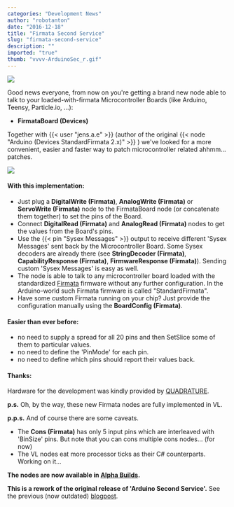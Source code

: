 ```yaml
---
categories: "Development News"
author: "robotanton"
date: "2016-12-18"
title: "Firmata Second Service"
slug: "firmata-second-service"
description: ""
imported: "true"
thumb: "vvvv-ArduinoSec_r.gif"
---
```



![](vvvv-ArduinoSec_r.gif) 

Good news everyone, from now on you're getting a brand new node able to talk to your loaded-with-firmata Microcontroller Boards (like Arduino, Teensy, Particle.io, ...):

* **FirmataBoard (Devices)**

Together with {{< user "jens.a.e" >}} (author of the original {{< node "Arduino (Devices StandardFirmata 2.x)" >}} ) we've looked for a more convenient, easier and faster way to patch microcontroller related ahhmm... patches.

![](vvvv-FirmataSec_r.png) 

#### With this implementation:
* Just plug a **DigitalWrite (Firmata)**, **AnalogWrite (Firmata)** or **ServoWrite (Firmata)** node to the FirmataBoard node (or concatenate them together) to set the pins of the Board.
* Connect **DigitalRead (Firmata)** and **AnalogRead (Firmata)** nodes to get the values from the Board's pins.
* Use the {{< pin "Sysex Messages" >}} output to receive different 'Sysex Messages' sent back by the Microcontroller Board. Some Sysex decoders are already there (see **StringDecoder (Firmata)**, **CapabilityResponse (Firmata)**, **FirmwareResponse (Firmata)**). Sending custom 'Sysex Messages' is easy as well.
* The node is able to talk to any microcontroller board loaded with the standardized [Firmata](https://github.com/firmata/protocol/blob/master/feature-registry.md#core-feature-set) firmware without any further configuration. In the Arduino-world such Firmata firmware is called "StandardFirmata".
* Have some custom Firmata running on your chip? Just provide the configuration manually using the **BoardConfig (Firmata)**.

#### Easier than ever before:
* no need to supply a spread for all 20 pins and then SetSlice some of them to particular values. 
* no need to define the 'PinMode' for each pin.
* no need to define which pins should report their values back.

#### Thanks:
Hardware for the development was kindly provided by [QUADRATURE](https://vvvv.org/businesses/quadrature-goetz-neitsch-gbr).

**p.s.**
Oh, by the way, these new Firmata nodes are fully implemented in VL.

**p.p.s.**
And of course there are some caveats.

* The **Cons (Firmata)** has only 5 input pins which are interleaved with 'BinSize' pins.  But note that you can cons multiple cons nodes... (for now)
* The VL nodes eat more processor ticks as their C# counterparts. Working on it...

**The nodes are now available in [Alpha Builds](https://vvvv.org/downloads/previews).**

**This is a rework of the original release of 'Arduino Second Service'.**
See the previous (now outdated) [blogpost](/blog/2016/arduino-second-service).